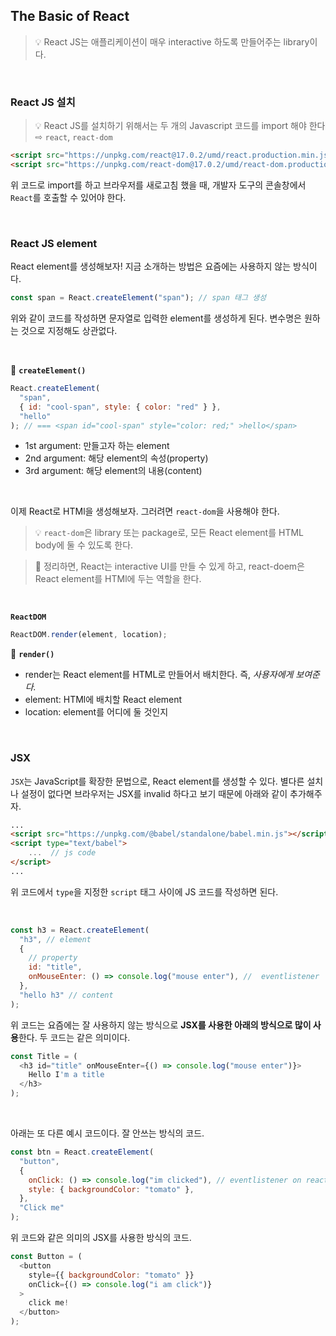 ## The Basic of React

> :bulb: React JS는 애플리케이션이 매우 interactive 하도록 만들어주는 library이다.

<br>

### React JS 설치

> :bulb: React JS를 설치하기 위해서는 두 개의 Javascript 코드를 import 해야 한다 <br> ⇨ `react`, `react-dom`

```html
<script src="https://unpkg.com/react@17.0.2/umd/react.production.min.js"></script>
<script src="https://unpkg.com/react-dom@17.0.2/umd/react-dom.production.min.js"></script>
```

위 코드로 import를 하고 브라우저를 새로고침 했을 때, 개발자 도구의 콘솔창에서 `React`를 호출할 수 있어야 한다.

<br>

### React JS element

React element를 생성해보자! 지금 소개하는 방법은 요즘에는 사용하지 않는 방식이다.

```javascript
const span = React.createElement("span"); // span 태그 생성
```

위와 같이 코드를 작성하면 문자열로 입력한 element를 생성하게 된다. 변수명은 원하는 것으로 지정해도 상관없다.

<br>

:small_blue_diamond: **`createElement()`**

```javascript
React.createElement(
  "span",
  { id: "cool-span", style: { color: "red" } },
  "hello"
); // === <span id="cool-span" style="color: red;" >hello</span>
```

- 1st argument: 만들고자 하는 element
- 2nd argument: 해당 element의 속성(property)
- 3rd argument: 해당 element의 내용(content)

<br>

이제 React로 HTMl을 생성해보자. 그러려면 `react-dom`을 사용해야 한다.

> :bulb: `react-dom`은 library 또는 package로, 모든 React element를 HTML body에 둘 수 있도록 한다.

> :star2: 정리하면, React는 interactive UI를 만들 수 있게 하고, react-doem은 React element를 HTMl에 두는 역할을 한다.

<br>

**`ReactDOM`**

```javascript
ReactDOM.render(element, location);
```

:small_blue_diamond: **`render()`** <br>

- render는 React element를 HTML로 만들어서 배치한다. 즉, _사용자에게 보여준다._
- element: HTMl에 배치할 React element
- location: element를 어디에 둘 것인지

 <br>

### JSX

`JSX`는 JavaScript를 확장한 문법으로, React element를 생성할 수 있다.
별다른 설치나 설정이 없다면 브라우저는 JSX를 invalid 하다고 보기 때문에 아래와 같이 추가해주자.

```html
...
<script src="https://unpkg.com/@babel/standalone/babel.min.js"></script>
<script type="text/babel">
    ...  // js code
</script>
...
```
위 코드에서 `type`을 지정한 `script` 태그 사이에 JS 코드를 작성하면 된다.

<br>

```javascript
const h3 = React.createElement(
  "h3", // element
  {
    // property
    id: "title",
    onMouseEnter: () => console.log("mouse enter"), //  eventlistener
  },
  "hello h3" // content
);
```

위 코드는 요즘에는 잘 사용하지 않는 방식으로 **JSX를 사용한 아래의 방식으로 많이 사용**한다. 두 코드는 같은 의미이다.

```javascript
const Title = (
  <h3 id="title" onMouseEnter={() => console.log("mouse enter")}>
    Hello I'm a title
  </h3>
);
```

<br>

아래는 또 다른 예시 코드이다. 잘 안쓰는 방식의 코드.

```javascript
const btn = React.createElement(
  "button",
  {
    onClick: () => console.log("im clicked"), // eventlistener on react
    style: { backgroundColor: "tomato" },
  },
  "Click me"
);
```

위 코드와 같은 의미의 JSX를 사용한 방식의 코드.

```javascript
const Button = (
  <button
    style={{ backgroundColor: "tomato" }}
    onClick={() => console.log("i am click")}
  >
    click me!
  </button>
);
```
